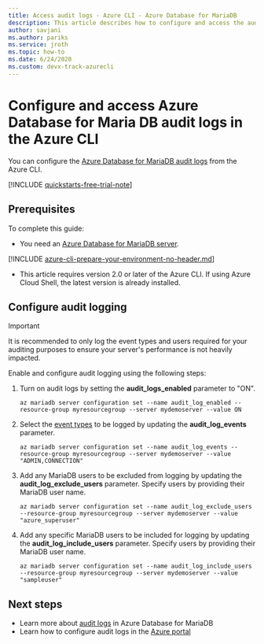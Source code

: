 ```yaml
---
title: Access audit logs - Azure CLI - Azure Database for MariaDB
description: This article describes how to configure and access the audit logs in Azure Database for MariaDB from the Azure CLI.
author: savjani
ms.author: pariks
ms.service: jroth
ms.topic: how-to
ms.date: 6/24/2020 
ms.custom: devx-track-azurecli
---
```


# Configure and access Azure Database for Maria DB audit logs in the Azure CLI

You can configure the [Azure Database for MariaDB audit logs](concepts-audit-logs.md) from the Azure CLI.

[!INCLUDE [quickstarts-free-trial-note](../../includes/quickstarts-free-trial-note.md)]

## Prerequisites

To complete this guide:

- You need an [Azure Database for MariaDB server](quickstart-create-mariadb-server-database-using-azure-portal.md).

[!INCLUDE [azure-cli-prepare-your-environment-no-header.md](../../includes/azure-cli-prepare-your-environment-no-header.md)]

- This article requires version 2.0 or later of the Azure CLI. If using Azure Cloud Shell, the latest version is already installed.

## Configure audit logging

>[!IMPORTANT]
> It is recommended to only log the event types and users required for your auditing purposes to ensure your server's performance is not heavily impacted.

Enable and configure audit logging using the following steps: 

1. Turn on audit logs by setting the **audit_logs_enabled** parameter to "ON". 
    ```azurecli-interactive
    az mariadb server configuration set --name audit_log_enabled --resource-group myresourcegroup --server mydemoserver --value ON
    ```

1. Select the [event types](concepts-audit-logs.md#configure-audit-logging) to be logged by updating the **audit_log_events** parameter.
    ```azurecli-interactive
    az mariadb server configuration set --name audit_log_events --resource-group myresourcegroup --server mydemoserver --value "ADMIN,CONNECTION"
    ```

1. Add any MariaDB users to be excluded from logging by updating the **audit_log_exclude_users** parameter. Specify users by providing their MariaDB user name.
    ```azurecli-interactive
    az mariadb server configuration set --name audit_log_exclude_users --resource-group myresourcegroup --server mydemoserver --value "azure_superuser"
    ```

1. Add any specific MariaDB users to be included for logging by updating the **audit_log_include_users** parameter. Specify users by providing their MariaDB user name.
    ```azurecli-interactive
    az mariadb server configuration set --name audit_log_include_users --resource-group myresourcegroup --server mydemoserver --value "sampleuser"
    ```

## Next steps

- Learn more about [audit logs](concepts-audit-logs.md) in Azure Database for MariaDB
- Learn how to configure audit logs in the [Azure portal](howto-configure-audit-logs-portal.md)
